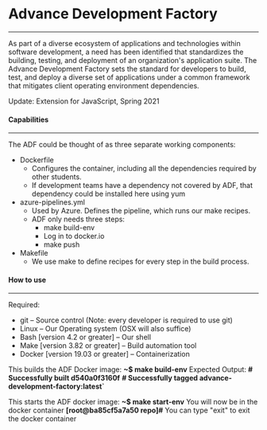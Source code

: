 # Advance Development Factory
---
As part of a diverse ecosystem of applications and technologies within software development, a need has been identified that standardizes the building, testing, and deployment of an organization's application suite. The Advance Development Factory sets the standard for developers to build, test, and deploy a diverse set of applications under a common framework that mitigates client operating environment dependencies.

Update:
Extension for JavaScript, Spring 2021

#### Capabilities
---
The ADF could be thought of as three separate working components:
- Dockerfile
	- Configures the container, including all the dependencies required by other students.
	- If development teams have a dependency not covered by ADF, that dependency could be installed here using yum 
- azure-pipelines.yml
	- Used by Azure. Defines the pipeline, which runs our make recipes.
	- ADF only needs three steps:
		- make build-env
		- Log in to docker.io
		- make push
- Makefile
	- We use make to define recipes for every step in the build process.

#### How to use
---
Required:
- git – Source control (Note: every developer is required to use git)
- Linux – Our Operating system (OSX will also suffice)
- Bash [version 4.2 or greater]  – Our shell 
- Make [version 3.82 or greater] – Build automation tool
- Docker [version 19.03 or greater] – Containerization

This builds the ADF Docker image:
**~$ make build-env**
Expected Output:
**#	Successfully built d540a0f3160f**
**# Successfully tagged advance-development-factory:latest`**

This starts the ADF docker image:
**~$ make start-env**
You will now be in the docker container
**[root@ba85cf5a7a50 repo]#**
You can type "exit" to exit the docker container

